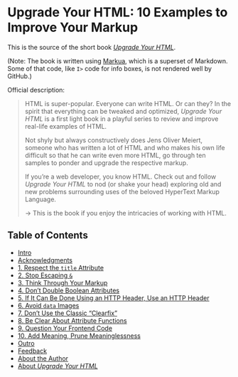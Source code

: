 # Upgrade Your HTML: 10 Examples to Improve Your Markup

This is the source of the short book [_Upgrade Your HTML_](https://meiert.com/blog/upgrade-your-html/).

(Note: The book is written using [Markua](https://markua.com/), which is a superset of Markdown. Some of that code, like `I>` code for info boxes, is not rendered well by GitHub.)

Official description:

> HTML is super-popular. Everyone can write HTML. Or can they? In the spirit that everything can be tweaked and optimized, _Upgrade Your HTML_ is a first light book in a playful series to review and improve real-life examples of HTML.
>
> Not shyly but always constructively does Jens Oliver Meiert, someone who has written a lot of HTML and who makes his own life difficult so that he can write even more HTML, go through ten samples to ponder and upgrade the respective markup.
>
> If you’re a web developer, you know HTML. Check out and follow _Upgrade Your HTML_ to nod (or shake your head) exploring old and new problems surrounding uses of the beloved HyperText Markup Language.
>
> → This is the book if you enjoy the intricacies of working with HTML.

## Table of Contents

* [Intro](manuscript/intro.md)
* [Acknowledgments](manuscript/acknowledgments.md)
* [1. Respect the `title` Attribute](manuscript/1.md)
* [2. Stop Escaping `&`](manuscript/2.md)
* [3. Think Through Your Markup](manuscript/3.md)
* [4. Don’t Double Boolean Attributes](manuscript/4.md)
* [5. If It Can Be Done Using an HTTP Header, Use an HTTP Header](manuscript/5.md)
* [6. Avoid `data` Images](manuscript/6.md)
* [7. Don’t Use the Classic “Clearfix”](manuscript/7.md)
* [8. Be Clear About Attribute Functions](manuscript/8.md)
* [9. Question Your Frontend Code](manuscript/9.md)
* [10. Add Meaning, Prune Meaninglessness](manuscript/10.md)
* [Outro](manuscript/outro.md)
* [Feedback](manuscript/feedback.md)
* [About the Author](manuscript/author.md)
* [About _Upgrade Your HTML_](manuscript/book.md)